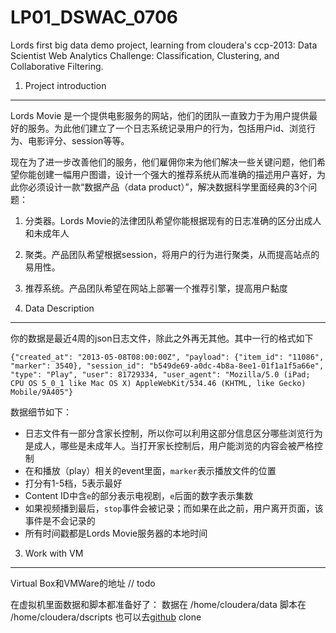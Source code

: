 LP01_DSWAC_0706
===============

Lords first big data demo project, learning from cloudera's ccp-2013: Data Scientist Web Analytics Challenge: Classification, Clustering, and Collaborative Filtering.

1. Project introduction
---------------------------
Lords Movie 是一个提供电影服务的网站，他们的团队一直致力于为用户提供最好的服务。为此他们建立了一个日志系统记录用户的行为，包括用户id、浏览行为、电影评分、session等等。

现在为了进一步改善他们的服务，他们雇佣你来为他们解决一些关键问题，他们希望你能创建一幅用户图谱，设计一个强大的推荐系统从而准确的描述用户喜好，为此你必须设计一款“数据产品（data product）”，解决数据科学里面经典的3个问题：

1. 分类器。Lords Movie的法律团队希望你能根据现有的日志准确的区分出成人和未成年人

2. 聚类。产品团队希望根据session，将用户的行为进行聚类，从而提高站点的易用性。

3. 推荐系统。产品团队希望在网站上部署一个推荐引擎，提高用户黏度

2. Data Description
---------------------------
你的数据是最近4周的json日志文件，除此之外再无其他。其中一行的格式如下
```
{"created_at": "2013-05-08T08:00:00Z", "payload": {"item_id": "11086", "marker": 3540}, "session_id": "b549de69-a0dc-4b8a-8ee1-01f1a1f5a66e", "type": "Play", "user": 81729334, "user_agent": "Mozilla/5.0 (iPad; CPU OS 5_0_1 like Mac OS X) AppleWebKit/534.46 (KHTML, like Gecko) Mobile/9A405"}
```
数据细节如下：

* 日志文件有一部分含家长控制，所以你可以利用这部分信息区分哪些浏览行为是成人，哪些是未成年人。当打开家长控制后，用户能浏览的内容会被严格控制
* 在和播放（play）相关的event里面，`marker`表示播放文件的位置
* 打分有1-5档，5表示最好
* Content ID中含`e`的部分表示电视剧，`e`后面的数字表示集数
* 如果视频播到最后，`stop`事件会被记录；而如果在此之前，用户离开页面，该事件是不会记录的
* 所有时间戳都是Lords Movie服务器的本地时间


3. Work with VM
--------------------------
Virtual Box和VMWare的地址
// todo

在虚拟机里面数据和脚本都准备好了：
数据在 /home/cloudera/data
脚本在 /home/cloudera/dscripts
也可以去[github](https://github.com/clouderacertifiedprofessional/) clone
